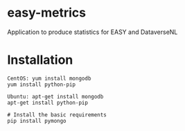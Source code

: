 # easy-metrics
Application to produce statistics for EASY and DataverseNL

# Installation
```
CentOS: yum install mongodb
yum install python-pip

Ubuntu: apt-get install mongodb
apt-get install python-pip

# Install the basic requirements
pip install pymongo
```

